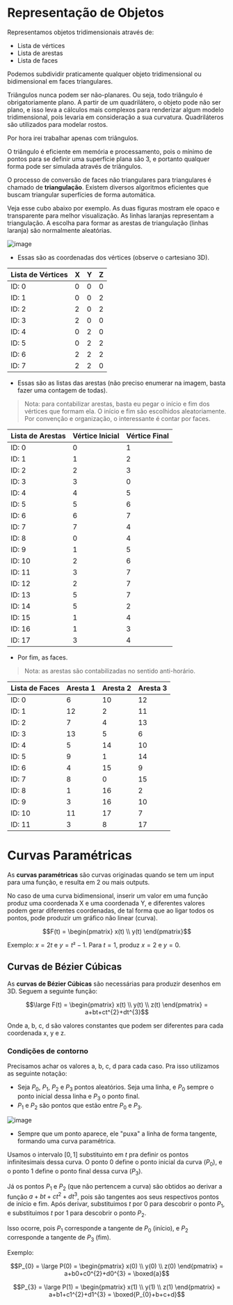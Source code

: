 # Representação de Objetos

Representamos objetos tridimensionais através de:

- Lista de vértices
- Lista de arestas
- Lista de faces

Podemos subdividir praticamente qualquer objeto tridimensional ou bidimensional em faces triangulares.

Triângulos nunca podem ser não-planares. Ou seja, todo triângulo é obrigatoriamente plano. A partir de um quadrilátero, o objeto pode não ser plano, e isso leva a cálculos mais complexos para renderizar algum modelo tridimensional, pois levaria em consideração a sua curvatura. Quadriláteros são utilizados para modelar rostos.

Por hora irei trabalhar apenas com triângulos.

O triângulo é eficiente em memória e processamento, pois o mínimo de pontos para se definir uma superfície plana são 3, e portanto qualquer forma pode ser simulada através de triângulos.

O processo de conversão de faces não triangulares para triangulares é chamado de **triangulação**. Existem diversos algoritmos eficientes que buscam triangular superfícies de forma automática.

Veja esse cubo abaixo por exemplo. As duas figuras mostram ele opaco e transparente para melhor visualização. As linhas laranjas representam a triangulação. A escolha para formar as arestas de triangulação (linhas laranja) são normalmente aleatórias.

![image](https://user-images.githubusercontent.com/98990221/209157097-8add3d6a-8585-48f0-83c7-ee0827ba8591.png)

- Essas são as coordenadas dos vértices (observe o cartesiano 3D).

| Lista de Vértices  | X | Y | Z |
| ------------- | --- | --- | --- |
| ID: 0 | 0 | 0 | 0 |
| ID: 1 | 0 | 0 | 2 |
| ID: 2 | 2 | 0 | 2 |
| ID: 3 | 2 | 0 | 0 |
| ID: 4 | 0 | 2 | 0 |
| ID: 5 | 0 | 2 | 2 |
| ID: 6 | 2 | 2 | 2 |
| ID: 7 | 2 | 2 | 0 |

- Essas são as listas das arestas (não preciso enumerar na imagem, basta fazer uma contagem de todas).
> Nota: para contabilizar arestas, basta eu pegar o início e fim dos vértices que formam ela. O início e fim são escolhidos aleatoriamente. Por convenção e organização, o interessante é contar por faces.

| Lista de Arestas  | Vértice Inicial | Vértice Final |
| ------------- | --- | --- |
| ID: 0 | 0 | 1 |
| ID: 1 | 1 | 2 |
| ID: 2 | 2 | 3 |
| ID: 3 | 3 | 0 |
| ID: 4 | 4 | 5 |
| ID: 5 | 5 | 6 |
| ID: 6 | 6 | 7 |
| ID: 7 | 7 | 4 |
| ID: 8 | 0 | 4 |
| ID: 9 | 1 | 5 |
| ID: 10 | 2 | 6 |
| ID: 11 | 3 | 7 |
| ID: 12 | 2 | 7 |
| ID: 13 | 5 | 7 |
| ID: 14 | 5 | 2 |
| ID: 15 | 1 | 4 |
| ID: 16 | 1 | 3 |
| ID: 17 | 3 | 4 |

- Por fim, as faces.
> Nota: as arestas são contabilizadas no sentido anti-horário.

| Lista de Faces  | Aresta 1 | Aresta 2 | Aresta 3 |
| ------------- | --- | --- | --- |
| ID: 0 | 6 | 10 | 12 |
| ID: 1 | 12 | 2 | 11 |
| ID: 2 | 7 | 4 | 13 |
| ID: 3 | 13 | 5 | 6 |
| ID: 4 | 5 | 14 | 10 |
| ID: 5 | 9 | 1 | 14 |
| ID: 6 | 4 | 15 | 9 |
| ID: 7 | 8 | 0 | 15 |
| ID: 8 | 1 | 16 | 2 |
| ID: 9 | 3 | 16 | 10 |
| ID: 10 | 11 | 17 | 7 |
| ID: 11 | 3 | 8 | 17 |


# Curvas Paramétricas

As **curvas paramétricas** são curvas originadas quando se tem um input para uma função, e resulta em 2 ou mais outputs. 

No caso de uma curva bidimensional, inserir um valor em uma função produz uma coordenada X e uma coordenada Y, e diferentes valores podem gerar diferentes coordenadas, de tal forma que ao ligar todos os pontos, pode produzir um gráfico não linear (curva).

$$F(t) = \begin{pmatrix}
x(t) \\
y(t)
\end{pmatrix}$$

Exemplo: $x = 2t$ e $y = t² - 1$. Para $t = 1$, produz $x = 2$ e $y = 0$.


## Curvas de Bézier Cúbicas

As **curvas de Bézier Cúbicas** são necessárias para produzir desenhos em 3D. Seguem a seguinte função:

$$\large F(t) = \begin{pmatrix}
x(t) \\
y(t) \\
z(t)
\end{pmatrix} = a+bt+ct^{2}+dt^{3}$$

Onde a, b, c, d são valores constantes que podem ser diferentes para cada coordenada x, y e z.

### Condições de contorno

Precisamos achar os valores a, b, c, d para cada caso. Pra isso utilizamos as seguinte notação:

- Seja $P_{0}$, $P_{1}$, $P_{2}$ e $P_{3}$ pontos aleatórios. Seja uma linha, e $P_{0}$ sempre o ponto inicial dessa linha e $P_{3}$ o ponto final.
- $P_{1}$ e $P_{2}$ são pontos que estão entre $P_{0}$ e $P_{3}$.

![image](https://user-images.githubusercontent.com/98990221/210604462-2419a145-0947-4689-b5f0-8fe481a4dbc5.png)

- Sempre que um ponto aparece, ele "puxa" a linha de forma tangente, formando uma curva paramétrica.

Usamos o intervalo $[0, 1]$ substituinto em $t$ pra definir os pontos infinitesimais dessa curva. O ponto 0 define o ponto inicial da curva ($P_{0}$), e o ponto 1 define o ponto final dessa curva ($P_{3}$).

Já os pontos $P_{1}$ e $P_{2}$ (que não pertencem a curva) são obtidos ao derivar a função $a+bt+ct^{2}+dt^{3}$, pois são tangentes aos seus respectivos pontos de início e fim. Após derivar, substituimos $t$ por 0 para descobrir o ponto $P_{1}$, e substituimos $t$ por 1 para descobrir o ponto $P_{2}$.

Isso ocorre, pois $P_{1}$ corresponde a tangente de $P_{0}$ (início), e $P_{2}$ corresponde a tangente de $P_{3}$ (fim).

Exemplo:

$$P_{0} = \large P(0) = \begin{pmatrix} 
x(0) \\ 
y(0) \\ 
z(0) 
\end{pmatrix} = a+b0+c0^{2}+d0^{3} = \boxed{a}$$

$$P_{3} = \large P(1) = \begin{pmatrix} 
x(1) \\ 
y(1) \\ 
z(1) 
\end{pmatrix} = a+b1+c1^{2}+d1^{3} = \boxed{P_{0}+b+c+d}$$
